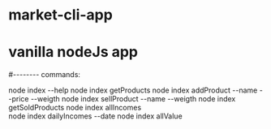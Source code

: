 # market-cli-app
# vanilla nodeJs app
#--------
commands:

node index --help
node index getProducts
node index addProduct --name <productName> --price <price> --weigth <weight>
node index sellProduct --name <productName> --weigth <weight>
node index getSoldProducts
node index allIncomes   
node index dailyIncomes --date <date>
node index allValue
